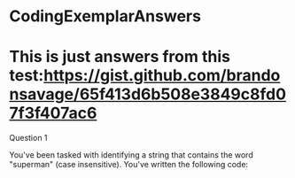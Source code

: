 # CodingExemplarAnswers
This is just answers from this test:https://gist.github.com/brandonsavage/65f413d6b508e3849c8fd07f3f407ac6
=====================================================================================================
Question 1

You've been tasked with identifying a string that contains the word "superman" (case insensitive). You've written the following code:

<?php

if(!strpos(strtolower($str), 'superman')) {
    throw new Exception;
}
QA has come to you and said that this works great for strings like "I love superman", but an exception is generated for strings like "Superman is awesome!", which should not happen. Explain why this occurs, and show how you would solve this issue (you must use strpos() in your answer).
****************************************************************************************************
Answer:
you need check strpos answer with === because if 'superman' will located in a first position strpos will return 0 and it will be recognized as FALSE, if strpos can not find string - it will return FALSE, so, answer will be or False or something number starting from 0
<?php
if(strpos(strtolower($str), 'superman')===false) {
    throw new Exception;
}
=====================================================================================================
Question 2

A client has called and said that they're noticing performance problems on their database when searching for a user by email address. You've checked, and the following query is running:

SELECT * FROM users WHERE email = 'user@test.com';
You run the EXPLAIN command and get the following results:

+----+-------------+-------+------+---------------+------+---------+------+-------+-------------+
| id | select_type | table | type | possible_keys | key  | key_len | ref  | rows  | Extra       |
+----+-------------+-------+------+---------------+------+---------+------+-------+-------------+
|  1 | SIMPLE      | users | ALL  | NULL          | NULL | NULL    | NULL | 10320 | Using where |
+----+-------------+-------+------+---------------+------+---------+------+-------+-------------+
Offer a theory as to why the performance is slow.
****************************************************************************************************
Answer:
we can create index for field email, because table have not any indexes, and MySql will do full scan of this table. if we add index for field email - Mysql will use this and query will be faster. i think email of users will have unique values

ALTER TABLE  `users` ADD UNIQUE (`email`)
